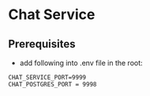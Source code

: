 # Chat Service

## Prerequisites

- add following into .env file in the root:

```
CHAT_SERVICE_PORT=9999
CHAT_POSTGRES_PORT = 9998
```
